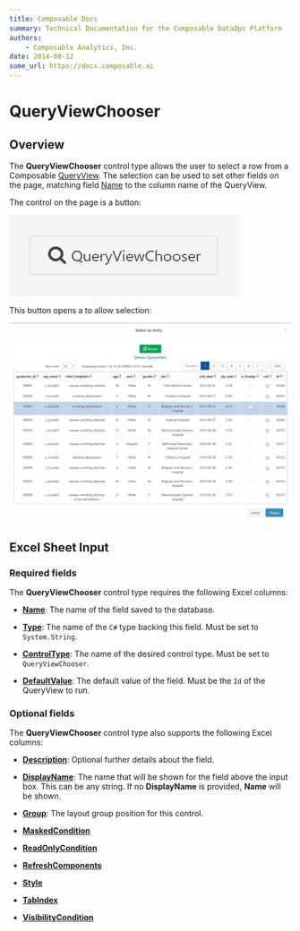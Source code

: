 ```yaml
---
title: Composable Docs
summary: Technical Documentation for the Composable DataOps Platform
authors:
    - Composable Analytics, Inc.
date: 2014-08-12
some_url: https://docs.composable.ai
---
```


# QueryViewChooser

## Overview

The **QueryViewChooser** control type allows the user to select a row from a Composable [QueryView](../../QueryViews/01.Overview.md). The selection can be used to set other fields on the page, matching field [Name](../06.Setting-Details/Name.md) to the column name of the QueryView.

The control on the page is a button:

![QueryViewChooser Control](../img/QueryViewChooser.png)

This button opens a to allow selection:

![QueryViewChooser Menu](../img/QueryViewChooser-Modal.png)

## Excel Sheet Input

### Required fields

The **QueryViewChooser** control type requires the following Excel columns:

- [**Name**](../06.Setting-Details/Name.md): The name of the field saved to the database.

- [**Type**](../06.Setting-Details/Type.md): The name of the `C#` type backing this field. Must be set to `System.String`.

- [**ControlType**](../06.Setting-Details/ControlType.md): The name of the desired control type. Must be set to `QueryViewChooser`.

- [**DefaultValue**](../06.Setting-Details/DefaultValue.md): The default value of the field. Must be the `Id` of the QueryView to run.

### Optional fields

The **QueryViewChooser** control type also supports the following Excel columns:

- [**Description**](../06.Setting-Details/Description.md): Optional further details about the field.

- [**DisplayName**](../06.Setting-Details/DisplayName.md): The name that will be shown for the field above the input box. This can be any string. If no **DisplayName** is provided, **Name** will be shown.

- [**Group**](../06.Setting-Details/Group.md): The layout group position for this control.

- [**MaskedCondition**](../06.Setting-Details/MaskedCondition.md)

- [**ReadOnlyCondition**](../06.Setting-Details/ReadOnlyCondition.md)

- [**RefreshComponents**](../06.Setting-Details/RefreshComponents.md)

- [**Style**](../06.Setting-Details/Style.md)

- [**TabIndex**](../06.Setting-Details/TabIndex.md)

- [**VisibilityCondition**](../06.Setting-Details/VisibilityCondition.md)